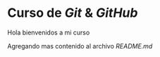 # Curso de _Git_ & _GitHub_

Hola bienvenidos a mi curso

Agregando mas contenido al archivo _README.md_
